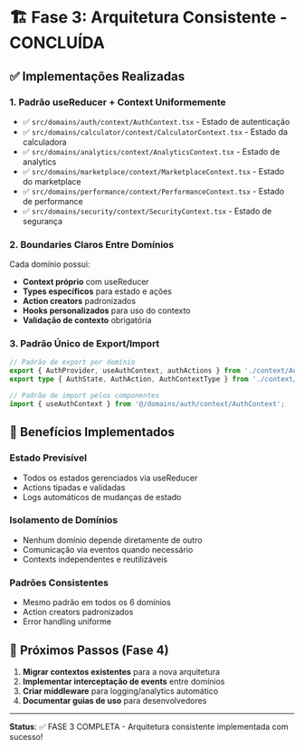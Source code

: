 # 🏗️ Fase 3: Arquitetura Consistente - CONCLUÍDA

## ✅ Implementações Realizadas

### 1. **Padrão useReducer + Context Uniformemente**
- ✅ `src/domains/auth/context/AuthContext.tsx` - Estado de autenticação
- ✅ `src/domains/calculator/context/CalculatorContext.tsx` - Estado da calculadora  
- ✅ `src/domains/analytics/context/AnalyticsContext.tsx` - Estado de analytics
- ✅ `src/domains/marketplace/context/MarketplaceContext.tsx` - Estado do marketplace
- ✅ `src/domains/performance/context/PerformanceContext.tsx` - Estado de performance
- ✅ `src/domains/security/context/SecurityContext.tsx` - Estado de segurança

### 2. **Boundaries Claros Entre Domínios**
Cada domínio possui:
- **Context próprio** com useReducer
- **Types específicos** para estado e ações
- **Action creators** padronizados
- **Hooks personalizados** para uso do contexto
- **Validação de contexto** obrigatória

### 3. **Padrão Único de Export/Import**
```typescript
// Padrão de export por domínio
export { AuthProvider, useAuthContext, authActions } from './context/AuthContext';
export type { AuthState, AuthAction, AuthContextType } from './context/AuthContext';

// Padrão de import pelos componentes
import { useAuthContext } from '@/domains/auth/context/AuthContext';
```

## 🎯 Benefícios Implementados

### **Estado Previsível**
- Todos os estados gerenciados via useReducer
- Actions tipadas e validadas
- Logs automáticos de mudanças de estado

### **Isolamento de Domínios**
- Nenhum domínio depende diretamente de outro
- Comunicação via eventos quando necessário
- Contexts independentes e reutilizáveis

### **Padrões Consistentes**
- Mesmo padrão em todos os 6 domínios
- Action creators padronizados
- Error handling uniforme

## 🔧 Próximos Passos (Fase 4)

1. **Migrar contextos existentes** para a nova arquitetura
2. **Implementar interceptação de events** entre domínios  
3. **Criar middleware** para logging/analytics automático
4. **Documentar guias de uso** para desenvolvedores

---

**Status**: ✅ FASE 3 COMPLETA - Arquitetura consistente implementada com sucesso!